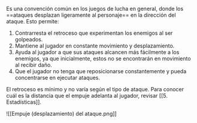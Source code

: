 
Es una convención común en los juegos de lucha en general, donde los ==ataques desplazan ligeramente al personaje== en la dirección del ataque. Esto permite:

1. Contrarresta el retroceso que experimentan los enemigos al ser golpeados.
2. Mantiene al jugador en constante movimiento y desplazamiento.
3. Ayuda al jugador a que sus ataques alcancen más fácilmente a los enemigos, ya que inicialmente, estos no se encontrarán en movimiento al recibir daño.
4. Que el jugador no tenga que reposicionarse constantemente y pueda concentrarse en ejecutar ataques.

El retroceso es mínimo y no varía según el tipo de ataque. Para conocer cuál es la distancia que el empuje adelanta al jugador, revisar [[5. Estadísticas]].

![[Empuje (desplazamiento) del ataque.png]]
